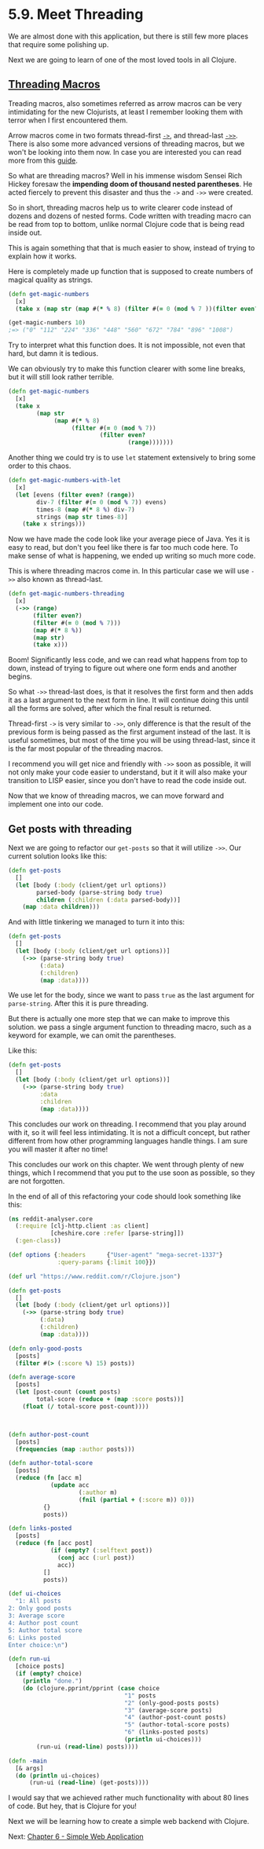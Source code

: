 # 5.9. Meet Threading

We are almost done with this application,
but there is still few more places that require some polishing up.

Next we are going to learn of one of the most loved tools in all Clojure.

## [Threading Macros](https://clojure.org/guides/threading_macros)

Treading macros, also sometimes referred as arrow macros can be very intimidating for the new Clojurists,
at least I remember looking them with terror when I first encountered them.

Arrow macros come in two formats thread-first [`->`](https://clojuredocs.org/clojure.core/-%3E),
and thread-last [`->>`](https://clojuredocs.org/clojure.core/-%3E%3E).
There is also some more advanced versions of threading macros,
but we won't be looking into them now.
In case you are interested you can read more from this [guide](https://clojure.org/guides/threading_macros).

So what are threading macros?
Well in his immense wisdom Sensei Rich Hickey foresaw the __impending doom of thousand nested parentheses__.
He acted fiercely to prevent this disaster and thus the `->` and `->>` were created.

So in short,
threading macros help us to write clearer code instead of dozens and dozens of nested forms.
Code written with treading macro can be read from top to bottom,
unlike normal Clojure code that is being read inside out.

This is again something that that is much easier to show,
instead of trying to explain how it works.

Here is completely made up function that is supposed to create numbers of magical quality as strings.

```clojure
(defn get-magic-numbers
  [x]
  (take x (map str (map #(* % 8) (filter #(= 0 (mod % 7 ))(filter even? (range)))))))

(get-magic-numbers 10)
;=> ("0" "112" "224" "336" "448" "560" "672" "784" "896" "1008")
```

Try to interpret what this function does.
It is not impossible,
not even that hard,
but damn it is tedious.

We can obviously try to make this function clearer with some line breaks,
but it will still look rather terrible.

```clojure
(defn get-magic-numbers
  [x]
  (take x
        (map str
             (map #(* % 8)
                  (filter #(= 0 (mod % 7))
                          (filter even?
                                  (range)))))))
```

Another thing we could try is to use `let` statement extensively to bring some order to this chaos.

```clojure
(defn get-magic-numbers-with-let
  [x]
  (let [evens (filter even? (range))
        div-7 (filter #(= 0 (mod % 7)) evens)
        times-8 (map #(* 8 %) div-7)
        strings (map str times-8)]
    (take x strings)))
```

Now we have made the code look like your average piece of Java.
Yes it is easy to read,
but don't you feel like there is far too much code here.
To make sense of what is happening,
we ended up writing so much more code.

This is where threading macros come in.
In this particular case we will use `->>` also known as thread-last.

```clojure
(defn get-magic-numbers-threading
  [x]
  (->> (range)
       (filter even?)
       (filter #(= 0 (mod % 7)))
       (map #(* 8 %))
       (map str)
       (take x)))
```

Boom!
Significantly less code,
and we can read what happens from top to down,
instead of trying to figure out where one form ends and another begins.

So what `->>` thread-last does,
is that it resolves the first form and then adds it as a last argument to the next form in line.
It will continue doing this until all the forms are solved,
after which the final result is returned.

Thread-first `->` is very similar to `->>`,
only difference is that the result of the previous form is being passed as the first argument instead of the last.
It is useful sometimes,
but most of the time you will be using thread-last,
since it is the far most popular of the threading macros.

I recommend you will get nice and friendly with `->>` soon as possible,
it will not only make your code easier to understand,
but it it will also make your transition to LISP easier,
since you don't have to read the code inside out.

Now that we know of threading macros,
we can move forward and implement one into our code.

## Get posts with threading

Next we are going to refactor our `get-posts` so that it will utilize `->>`.
Our current solution looks like this:

```clojure
(defn get-posts
  []
  (let [body (:body (client/get url options))
        parsed-body (parse-string body true)
        children (:children (:data parsed-body))]
    (map :data children)))
```

And with little tinkering we managed to turn it into this:

```clojure
(defn get-posts
  []
  (let [body (:body (client/get url options))]
    (->> (parse-string body true)
         (:data)
         (:children)
         (map :data))))

```

We use let for the body,
since we want to pass `true` as the last argument for `parse-string`.
After this it is pure threading.

But there is actually one more step that we can make to improve this solution.
we pass a single argument function to threading macro,
such as a keyword for example,
we can omit the parentheses.

Like this:

```clojure
(defn get-posts
  []
  (let [body (:body (client/get url options))]
    (->> (parse-string body true)
         :data
         :children
         (map :data))))
```

This concludes our work on threading.
I recommend that you play around with it,
so it will feel less intimidating.
It is not a difficult concept,
but rather different from how other programming languages handle things.
I am sure you will master it after no time!

This concludes our work on this chapter.
We went through plenty of new things,
which I recommend that you put to the use soon as possible,
so they are not forgotten.

In the end of all of this refactoring your code should look something like this:

```clojure
(ns reddit-analyser.core
  (:require [clj-http.client :as client]
            [cheshire.core :refer [parse-string]])
  (:gen-class))

(def options {:headers      {"User-agent" "mega-secret-1337"}
              :query-params {:limit 100}})

(def url "https://www.reddit.com/r/Clojure.json")

(defn get-posts
  []
  (let [body (:body (client/get url options))]
    (->> (parse-string body true)
         (:data)
         (:children)
         (map :data))))

(defn only-good-posts
  [posts]
  (filter #(> (:score %) 15) posts))

(defn average-score
  [posts]
  (let [post-count (count posts)
        total-score (reduce + (map :score posts))]
    (float (/ total-score post-count))))



(defn author-post-count
  [posts]
  (frequencies (map :author posts)))

(defn author-total-score
  [posts]
  (reduce (fn [acc m]
            (update acc
                    (:author m)
                    (fnil (partial + (:score m)) 0)))
          {}
          posts))

(defn links-posted
  [posts]
  (reduce (fn [acc post]
            (if (empty? (:selftext post))
              (conj acc (:url post))
              acc))
          []
          posts))

(def ui-choices
  "1: All posts
2: Only good posts
3: Average score
4: Author post count
5: Author total score
6: Links posted
Enter choice:\n")

(defn run-ui
  [choice posts]
  (if (empty? choice)
    (println "done.")
    (do (clojure.pprint/pprint (case choice
                                 "1" posts
                                 "2" (only-good-posts posts)
                                 "3" (average-score posts)
                                 "4" (author-post-count posts)
                                 "5" (author-total-score posts)
                                 "6" (links-posted posts)
                                 (println ui-choices)))
        (run-ui (read-line) posts))))

(defn -main
  [& args]
  (do (println ui-choices)
      (run-ui (read-line) (get-posts))))
```

I would say that we achieved rather much functionality with about 80 lines of code.
But hey,
that is Clojure for you!

Next we will be learning how to create a simple web backend with Clojure.

Next: [Chapter 6 - Simple Web Application](../6-simple-web-application)
